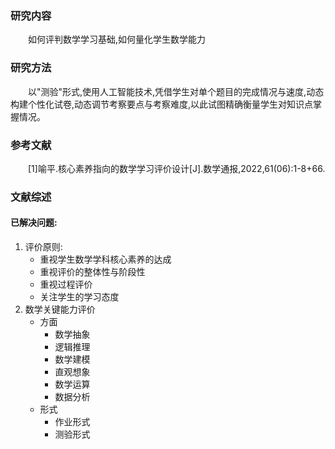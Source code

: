 ### 研究内容
&emsp;&emsp;如何评判数学学习基础,如何量化学生数学能力
### 研究方法
&emsp;&emsp;以"测验"形式,使用人工智能技术,凭借学生对单个题目的完成情况与速度,动态构建个性化试卷,动态调节考察要点与考察难度,以此试图精确衡量学生对知识点掌握情况。
### 参考文献
&emsp;&emsp;[1]喻平.核心素养指向的数学学习评价设计[J].数学通报,2022,61(06):1-8+66.
### 文献综述
#### 已解决问题:
1. 评价原则:
    - 重视学生数学学科核心素养的达成
    - 重视评价的整体性与阶段性
    - 重视过程评价
    - 关注学生的学习态度
2. 数学关键能力评价
    - 方面
        - 数学抽象
        - 逻辑推理
        - 数学建模
        - 直观想象
        - 数学运算
        - 数据分析
    - 形式
        - 作业形式
        - 测验形式

